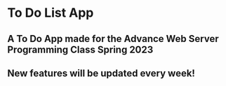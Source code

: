 #  To Do List App
## A To Do App made for the Advance Web Server Programming Class Spring 2023

## New features will be updated every week!